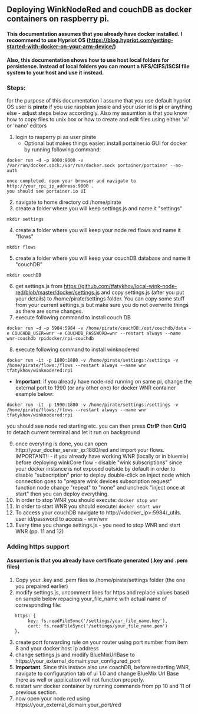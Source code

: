 ## Deploying WinkNodeRed and couchDB as docker containers on raspberry pi.

#### This documentation assumes that you already have docker installed. I recoommend to use Hypriot OS (https://blog.hypriot.com/getting-started-with-docker-on-your-arm-device/)
#### Also, this documentation shows how to use host local folders for persistence. Instead of local folders you can mount a NFS/CIFS/ISCSI file system to your host and use it instead.

### Steps:
for the purpose of this documentation I assume that you use default hypriot OS user is <b>pirate</b> if you use raspbian jessie and your user id is <b>pi</b> or anything else - adjust steps below accordingly.
Also my assumtion is that you know how to copy files to unix box or how to create and edit files using either 'vi' or 'nano' editors


1. login to rasperry pi as user pirate
    * Optional but makes things easier: install portainer.io GUI for docker by running following command:<br>
```
docker run -d -p 9000:9000 -v /var/run/docker.sock:/var/run/docker.sock portainer/portainer --no-auth
```
    once completed, open your browser and navigate to http://your_rpi_ip_address:9000 . 
    you should see portainer.io UI
2. navigate to home directory cd /home/pirate
3. create a folder where you will keep settings.js and name it "settings"<br>
```
mkdir settings
```
4. create a folder where you will keep your node red flows and name it "flows"<br>
```
mkdir flows
```
5. create a folder where you will keep your couchDB database and name it "couchDB"<br>
```
mkdir couchDB
```
6. get settings.js from https://github.com/tfatykhov/local-wink-node-red/blob/master/docker/settings.js and copy settings.js (after you put your details) to /home/pirate/settings folder. 
	You can copy some stuff from your current settings.js but make sure you do not overwrite things as there are some changes.
7. execute following command to install couch DB<br>
```
docker run -d -p 5984:5984 -v /home/pirate/couchDB:/opt/couchdb/data -e COUCHDB_USER=wnr -e COUCHDB_PASSWORD=wnr --restart always --name wnr-couchdb rpidocker/rpi-couchdb
```
8. execute following command to install winknodered<br>
```
docker run -it -p 1880:1880 -v /home/pirate/settings:/settings -v /home/pirate/flows:/flows --restart always --name wnr tfatykhov/winknodered:rpi
```
* <b>Important</b>: if you already have node-red running on same pi, change the external port to 1990 (or any other one) for docker WNR container example below:
```
docker run -it -p 1990:1880 -v /home/pirate/settings:/settings -v /home/pirate/flows:/flows --restart always --name wnr tfatykhov/winknodered:rpi
```
you should see node red starting etc. you can then press <b>CtrlP</b> then <b>CtrlQ</b> to detach current terminal and let it run on background

9. once everyting is done, you can open http://your_docker_server_ip:1880/red and import your flows. 
	IMPORTANT!! - if you already have working WNR (locally or in bluemix) before deploying winkCore flow - disable "wink subscriptions" since your docker instance is not exposed outside by default
	in order to disable "subscription" prior to deploy double-click on inject node which connection goes to "prepare wink devices subscription request" function node change "repeat" to "none" and uncheck "inject once at start"
	then you can deploy everything.
10. In order to stop WNR you should execute: `docker stop wnr`
11. In order to start WNR you should execute: `docker start wnr`
12. To access your couchDB navigate to http://<docker_ip>:5984/_utils. user id/password to access - wnr/wnr
13. Every time you change settings.js - you need to stop WNR and start WNR (pp. 11 and 12)

### Adding https support

#### Assumtion is that you already have certificate generated (.key and .pem files)

1. Copy your .key and .pem files to /home/pirate/settings folder (the one you prepaired earlier)
2. modify settings.js, uncomment lines for https and replace values based on sample below repacing your_file_name with actual name of corresponding file:
```
   https: {
        key: fs.readFileSync('/settings/your_file_name.key'),
        cert: fs.readFileSync('/settings/your_file_name.pem')
   },
```
3. create port forwarding rule on your router using port number from item 8 and your docker host ip address
4. change settings.js and modify BlueMixUrlBase to https://your_external_domain:your_configured_port
5. <b>Important</b>. Since this instace also use coachDB, before restarting WNR, navigate to configuration tab of ui 1.0 and change BlueMix Url Base there as well or application will not function properly.
6. restart wnr docker container by running commands from pp 10 and  11 of previous section.
7. now open your node red using https://your_external_domain:your_port/red

